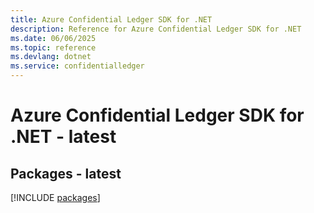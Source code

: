 ```yaml
---
title: Azure Confidential Ledger SDK for .NET
description: Reference for Azure Confidential Ledger SDK for .NET
ms.date: 06/06/2025
ms.topic: reference
ms.devlang: dotnet
ms.service: confidentialledger
---
```

# Azure Confidential Ledger SDK for .NET - latest
## Packages - latest
[!INCLUDE [packages](confidential-ledger-index.md)]